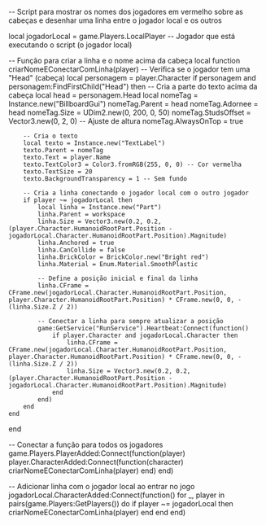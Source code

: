 -- Script para mostrar os nomes dos jogadores em vermelho sobre as cabeças e desenhar uma linha entre o jogador local e os outros

local jogadorLocal = game.Players.LocalPlayer  -- Jogador que está executando o script (o jogador local)

-- Função para criar a linha e o nome acima da cabeça
local function criarNomeEConectarComLinha(player)
    -- Verifica se o jogador tem uma "Head" (cabeça)
    local personagem = player.Character
    if personagem and personagem:FindFirstChild("Head") then
        -- Cria a parte do texto acima da cabeça
        local head = personagem.Head
        local nomeTag = Instance.new("BillboardGui")
        nomeTag.Parent = head
        nomeTag.Adornee = head
        nomeTag.Size = UDim2.new(0, 200, 0, 50)
        nomeTag.StudsOffset = Vector3.new(0, 2, 0) -- Ajuste de altura
        nomeTag.AlwaysOnTop = true

        -- Cria o texto
        local texto = Instance.new("TextLabel")
        texto.Parent = nomeTag
        texto.Text = player.Name
        texto.TextColor3 = Color3.fromRGB(255, 0, 0) -- Cor vermelha
        texto.TextSize = 20
        texto.BackgroundTransparency = 1 -- Sem fundo

        -- Cria a linha conectando o jogador local com o outro jogador
        if player ~= jogadorLocal then
            local linha = Instance.new("Part")
            linha.Parent = workspace
            linha.Size = Vector3.new(0.2, 0.2, (player.Character.HumanoidRootPart.Position - jogadorLocal.Character.HumanoidRootPart.Position).Magnitude)
            linha.Anchored = true
            linha.CanCollide = false
            linha.BrickColor = BrickColor.new("Bright red")
            linha.Material = Enum.Material.SmoothPlastic

            -- Define a posição inicial e final da linha
            linha.CFrame = CFrame.new(jogadorLocal.Character.HumanoidRootPart.Position, player.Character.HumanoidRootPart.Position) * CFrame.new(0, 0, -(linha.Size.Z / 2))

            -- Conectar a linha para sempre atualizar a posição
            game:GetService("RunService").Heartbeat:Connect(function()
                if player.Character and jogadorLocal.Character then
                    linha.CFrame = CFrame.new(jogadorLocal.Character.HumanoidRootPart.Position, player.Character.HumanoidRootPart.Position) * CFrame.new(0, 0, -(linha.Size.Z / 2))
                    linha.Size = Vector3.new(0.2, 0.2, (player.Character.HumanoidRootPart.Position - jogadorLocal.Character.HumanoidRootPart.Position).Magnitude)
                end
            end)
        end
    end
end

-- Conectar a função para todos os jogadores
game.Players.PlayerAdded:Connect(function(player)
    player.CharacterAdded:Connect(function(character)
        criarNomeEConectarComLinha(player)
    end)
end)

-- Adicionar linha com o jogador local ao entrar no jogo
jogadorLocal.CharacterAdded:Connect(function()
    for _, player in pairs(game.Players:GetPlayers()) do
        if player ~= jogadorLocal then
            criarNomeEConectarComLinha(player)
        end
    end
end)

